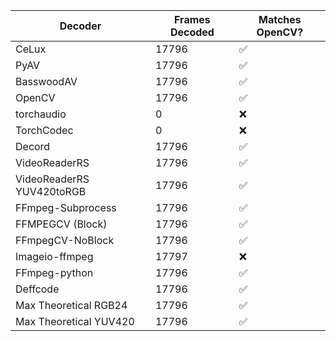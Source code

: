 | Decoder                   | Frames Decoded | Matches OpenCV? |
|---------------------------|----------------|-----------------|
| CeLux                     | 17796          | ✅               |
| PyAV                      | 17796          | ✅               |
| BasswoodAV                | 17796          | ✅               |
| OpenCV                    | 17796          | ✅               |
| torchaudio                | 0              | ❌               |
| TorchCodec                | 0              | ❌               |
| Decord                    | 17796          | ✅               |
| VideoReaderRS             | 17796          | ✅               |
| VideoReaderRS YUV420toRGB | 17796          | ✅               |
| FFmpeg-Subprocess         | 17796          | ✅               |
| FFMPEGCV (Block)          | 17796          | ✅               |
| FFmpegCV-NoBlock          | 17796          | ✅               |
| Imageio-ffmpeg            | 17797          | ❌               |
| FFmpeg-python             | 17796          | ✅               |
| Deffcode                  | 17796          | ✅               |
| Max Theoretical RGB24     | 17796          | ✅               |
| Max Theoretical YUV420    | 17796          | ✅               |